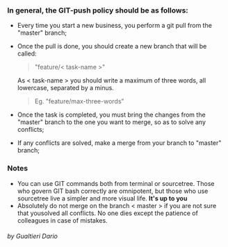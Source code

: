 ### In general, the GIT-push policy should be as follows:
- Every time you start a new business, you perform a git pull from the "master" branch;
- Once the pull is done, you should create a new branch that will be called:
   > "feature/< task-name >"

  As < task-name > you should write a maximum of three words, all lowercase, separated by a minus.
  > Eg. "feature/max-three-words"

- Once the task is completed, you must bring the changes from the "master" branch to the one you want to merge, so as to solve any conflicts;
- If any conflicts are solved, make a merge from your branch to "master" branch;
### Notes
- You can use GIT commands both from terminal or sourcetree. Those who govern GIT bash correctly are omnipotent, but those who use sourcetree live a simpler and more visual life. **It's up to you**
- Absolutely do not merge on the branch < master > if you are not sure that yousolved all conflicts. No one dies except the patience of colleagues in case of mistakes.

###### by Gualtieri Dario